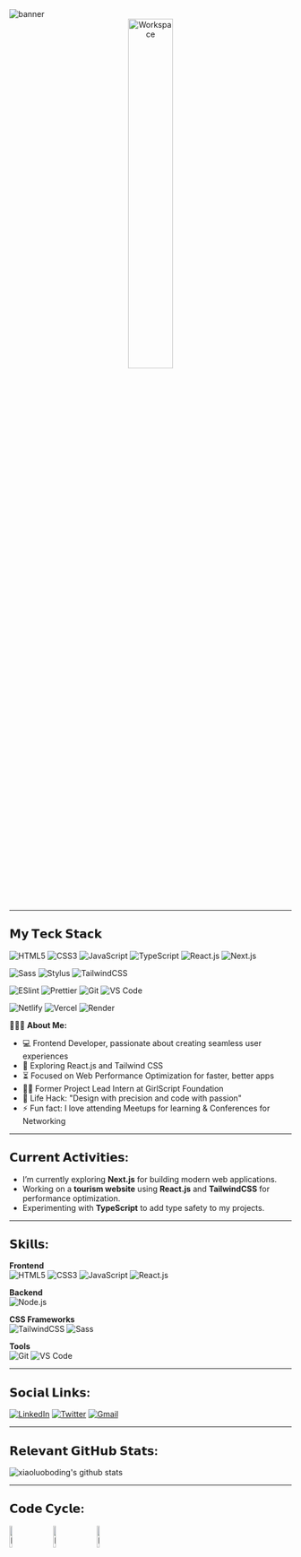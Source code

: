 <div width="50">
  <img src="https://i.ibb.co.com/vCjHvWD9/Navy-Blue-Geometric-Technology-Linked-In-Banner-1.png" alt="banner" width="" />
  <br />
  <div  align="center">
    <a href="https://github.com/sp-xd">
      <img src="https://github.com/SP-XD/SP-XD/blob/main/images/dev-working_rounded.gif?raw=true" alt="Workspace" width="40%" />
    </a>
  </div>
  <br />
  <hr />
  
## 𝗠𝘆 𝗧𝗲𝗰𝗸 𝗦𝘁𝗮𝗰𝗸

![HTML5](https://img.shields.io/badge/-HTML5-%23E44D27?style=flat-square&logo=html5&logoColor=ffffff)
![CSS3](https://img.shields.io/badge/-CSS3-%231572B6?style=flat-square&logo=css3)
![JavaScript](https://img.shields.io/badge/-JavaScript-%23F7DF1C?style=flat-square&logo=javascript&logoColor=000000&labelColor=%23F7DF1C&color=%23FFCE5A)
![TypeScript](https://img.shields.io/badge/-TypeScript-007ACC?style=flat-square&logo=typescript&logoColor=white)
![React.js](https://img.shields.io/badge/-React.js-%23282C34?style=flat-square&logo=react)
![Next.js](https://img.shields.io/badge/-Next.js-%23000000?style=flat-square&logo=nextdotjs)

![Sass](https://img.shields.io/badge/-Sass-%23CC6699?style=flat-square&logo=sass&logoColor=ffffff)
![Stylus](https://img.shields.io/badge/-Stylus-%23333333?style=flat-square&logo=stylus)
![TailwindCSS](https://img.shields.io/badge/-TailwindCSS-%231a202c?style=flat-square&logo=tailwind-css)

![ESlint](https://img.shields.io/badge/-ESLint-%234B32C3?style=flat-square&logo=eslint)
![Prettier](https://img.shields.io/badge/-Prettier-%23F7B93E?style=flat-square&logo=prettier&logoColor=ffffff)
![Git](https://img.shields.io/badge/-Git-%23F05032?style=flat-square&logo=git&logoColor=%23ffffff)
![VS Code](https://img.shields.io/badge/-VSCode-%23007ACC?style=flat-square&logo=visual-studio-code)

![Netlify](https://img.shields.io/badge/-Netlify-%2300C7B7?style=flat-square&logo=netlify&logoColor=ffffff)
![Vercel](https://img.shields.io/badge/-Vercel-%23ffffff?style=flat-square&logo=vercel&logoColor=000000)
![Render](https://img.shields.io/badge/-Render-%2346E3B7?style=flat-square&logo=render&logoColor=ffffff)

👨🏻‍💻 **About Me:**

- :computer: Frontend Developer, passionate about creating seamless user experiences  
- :rocket: Exploring React.js and Tailwind CSS  
- :hourglass_flowing_sand: Focused on Web Performance Optimization for faster, better apps  
- :man_technologist: Former Project Lead Intern at GirlScript Foundation  
- :dart: Life Hack: "Design with precision and code with passion"    
- :zap: Fun fact: I love attending Meetups for learning & Conferences for Networking

---

## 𝗖𝘂𝗿𝗿𝗲𝗻𝘁 𝗔𝗰𝘁𝗶𝘃𝗶𝘁𝗶𝗲𝘀:
- I’m currently exploring **Next.js** for building modern web applications.
- Working on a **tourism website** using **React.js** and **TailwindCSS** for performance optimization.
- Experimenting with **TypeScript** to add type safety to my projects.
  
---

## 𝗦𝗸𝗶𝗹𝗹𝘀:

**Frontend**  
![HTML5](https://img.shields.io/badge/-HTML5-%23E44D27?style=flat-square&logo=html5&logoColor=ffffff)
![CSS3](https://img.shields.io/badge/-CSS3-%231572B6?style=flat-square&logo=css3)
![JavaScript](https://img.shields.io/badge/-JavaScript-%23F7DF1C?style=flat-square&logo=javascript&logoColor=000000)
![React.js](https://img.shields.io/badge/-React.js-%23282C34?style=flat-square&logo=react)

**Backend**  
![Node.js](https://img.shields.io/badge/-Node.js-%2343853B?style=flat-square&logo=node.js&logoColor=white)

**CSS Frameworks**  
![TailwindCSS](https://img.shields.io/badge/-TailwindCSS-%231a202c?style=flat-square&logo=tailwind-css)
![Sass](https://img.shields.io/badge/-Sass-%23CC6699?style=flat-square&logo=sass&logoColor=ffffff)

**Tools**  
![Git](https://img.shields.io/badge/-Git-%23F05032?style=flat-square&logo=git&logoColor=%23ffffff)
![VS Code](https://img.shields.io/badge/-VSCode-%23007ACC?style=flat-square&logo=visual-studio-code)

---

## 𝗦𝗼𝗰𝗶𝗮𝗹 𝗟𝗶𝗻𝗸𝘀:

[![LinkedIn](https://img.shields.io/badge/linkedin-%230077B5.svg?&style=for-the-badge&logo=linkedin&logoColor=white)](https://www.linkedin.com/in/nabi-shafin/)
[![Twitter](https://img.shields.io/badge/twitter-%231DA1F2.svg?&style=for-the-badge&logo=twitter&logoColor=white)](https://x.com/nabishafin)
[![Gmail](https://img.shields.io/badge/gmail-%23D14836.svg?&style=for-the-badge&logo=gmail&logoColor=white)](mailto:shafin21215@gmail.com?subject=Hello%20Shafin,%20From%20Github)

---

## 𝗥𝗲𝗹𝗲𝘃𝗮𝗻𝘁 𝗚𝗶𝘁𝗛𝘂𝗯 𝗦𝘁𝗮𝘁𝘀:

![xiaoluoboding's github stats](https://github-readme-stats.vercel.app/api?username=xiaoluoboding&show_icons=true&theme=dracula)

---

## 𝗖𝗼𝗱𝗲 𝗖𝘆𝗰𝗹𝗲:
<img src="https://raw.githubusercontent.com/Tarikul-Islam-Anik/Animated-Fluent-Emojis/master/Emojis/Smilies/Face%20with%20Spiral%20Eyes.png" width="10%" alt="Broken system!"/>
&nbsp;&nbsp;&nbsp;&nbsp;&nbsp;
<img src="https://raw.githubusercontent.com/Tarikul-Islam-Anik/Animated-Fluent-Emojis/master/Emojis/Smilies/Relieved%20Face.png" width="10%" alt="It's working!"/>
&nbsp;&nbsp;&nbsp;&nbsp;&nbsp;
<img src="https://raw.githubusercontent.com/Tarikul-Islam-Anik/Animated-Fluent-Emojis/master/Emojis/Smilies/Astonished%20Face.png" width="10%" alt="It's working but you don't know how!"/><br>
